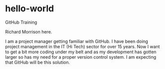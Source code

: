 # hello-world
GitHub Training

Richard Morrison here.

I am a project manager getting familiar with GitHub.
I have been doing project management in the IT (Hi Tech) sector for over 15 years. Now I want to get a bit more coding under my belt and as my development has gotten larger so has my need for a proper version control system. I am expecting that GitHub will be this solution.

